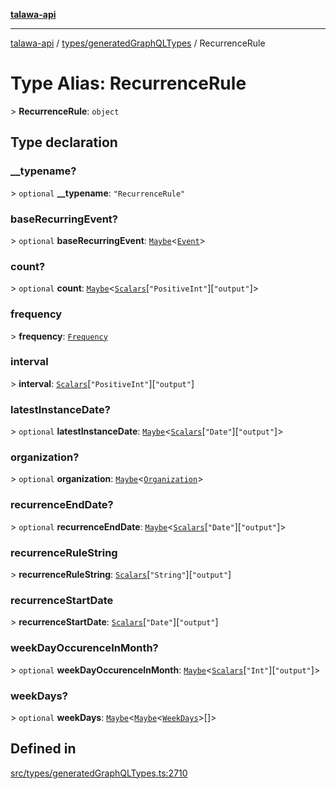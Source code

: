 [**talawa-api**](../../../README.md)

***

[talawa-api](../../../modules.md) / [types/generatedGraphQLTypes](../README.md) / RecurrenceRule

# Type Alias: RecurrenceRule

\> **RecurrenceRule**: `object`

## Type declaration

### \_\_typename?

\> `optional` **\_\_typename**: `"RecurrenceRule"`

### baseRecurringEvent?

\> `optional` **baseRecurringEvent**: [`Maybe`](Maybe.md)\<[`Event`](Event.md)\>

### count?

\> `optional` **count**: [`Maybe`](Maybe.md)\<[`Scalars`](Scalars.md)\[`"PositiveInt"`\]\[`"output"`\]\>

### frequency

\> **frequency**: [`Frequency`](Frequency.md)

### interval

\> **interval**: [`Scalars`](Scalars.md)\[`"PositiveInt"`\]\[`"output"`\]

### latestInstanceDate?

\> `optional` **latestInstanceDate**: [`Maybe`](Maybe.md)\<[`Scalars`](Scalars.md)\[`"Date"`\]\[`"output"`\]\>

### organization?

\> `optional` **organization**: [`Maybe`](Maybe.md)\<[`Organization`](Organization.md)\>

### recurrenceEndDate?

\> `optional` **recurrenceEndDate**: [`Maybe`](Maybe.md)\<[`Scalars`](Scalars.md)\[`"Date"`\]\[`"output"`\]\>

### recurrenceRuleString

\> **recurrenceRuleString**: [`Scalars`](Scalars.md)\[`"String"`\]\[`"output"`\]

### recurrenceStartDate

\> **recurrenceStartDate**: [`Scalars`](Scalars.md)\[`"Date"`\]\[`"output"`\]

### weekDayOccurenceInMonth?

\> `optional` **weekDayOccurenceInMonth**: [`Maybe`](Maybe.md)\<[`Scalars`](Scalars.md)\[`"Int"`\]\[`"output"`\]\>

### weekDays?

\> `optional` **weekDays**: [`Maybe`](Maybe.md)\<[`Maybe`](Maybe.md)\<[`WeekDays`](WeekDays.md)\>[]\>

## Defined in

[src/types/generatedGraphQLTypes.ts:2710](https://github.com/PalisadoesFoundation/talawa-api/blob/5c5b29a0ea487bda8306089fe128f43f3be29f94/src/types/generatedGraphQLTypes.ts#L2710)
